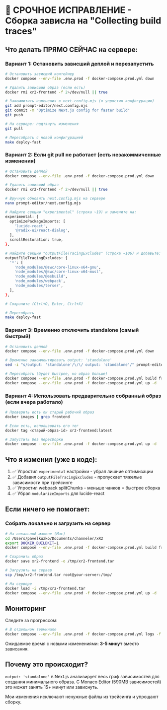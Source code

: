 # 🚨 СРОЧНОЕ ИСПРАВЛЕНИЕ - Сборка зависла на "Collecting build traces"

## Что делать ПРЯМО СЕЙЧАС на сервере:

### Вариант 1: Остановить зависший деплой и перезапустить
```bash
# Остановить зависший контейнер
docker compose --env-file .env.prod -f docker-compose.prod.yml down

# Удалить зависший образ (если есть)
docker rmi xr2-frontend -f 2>/dev/null || true

# Закоммитить изменения в next.config.mjs (я упростил конфигурацию)
git add prompt-editor/next.config.mjs
git commit -m "Optimize Next.js config for faster build"
git push

# На сервере: подтянуть изменения
git pull

# Пересобрать с новой конфигурацией
make deploy-fast
```

### Вариант 2: Если git pull не работает (есть незакоммиченные изменения)
```bash
# Остановить деплой
docker compose --env-file .env.prod -f docker-compose.prod.yml down

# Удалить зависший образ
docker rmi xr2-frontend -f 2>/dev/null || true

# Вручную обновить next.config.mjs на сервере
nano prompt-editor/next.config.mjs

# Найдите секцию "experimental" (строка ~19) и замените на:
experimental: {
  optimizePackageImports: [
    'lucide-react',
    '@radix-ui/react-dialog',
  ],
  scrollRestoration: true,
},

# Найдите секцию "outputFileTracingExcludes" (строка ~106) и добавьте:
outputFileTracingExcludes: {
  '*': [
    'node_modules/@swc/core-linux-x64-gnu',
    'node_modules/@swc/core-linux-x64-musl',
    'node_modules/@esbuild',
    'node_modules/webpack',
    'node_modules/terser',
  ],
},

# Сохраните (Ctrl+O, Enter, Ctrl+X)

# Пересобрать
make deploy-fast
```

### Вариант 3: Временно отключить standalone (самый быстрый)
```bash
# Остановить деплой
docker compose --env-file .env.prod -f docker-compose.prod.yml down

# Временно закомментировать output: 'standalone'
sed -i "s/output: 'standalone'/\/\/ output: 'standalone'/" prompt-editor/next.config.mjs

# Пересобрать (будет быстрее, но образ больше)
docker compose --env-file .env.prod -f docker-compose.prod.yml build frontend
docker compose --env-file .env.prod -f docker-compose.prod.yml up -d
```

### Вариант 4: Использовать предварительно собранный образ (если вчера работало)
```bash
# Проверить есть ли старый рабочий образ
docker images | grep frontend

# Если есть, использовать его тег
docker tag <старый-образ-id> xr2-frontend:latest

# Запустить без пересборки
docker compose --env-file .env.prod -f docker-compose.prod.yml up -d
```

## Что я изменил (уже в коде):

1. ✅ Упростил `experimental` настройки - убрал лишние оптимизации
2. ✅ Добавил `outputFileTracingExcludes` - пропускает тяжелые зависимости при трейсинге
3. ✅ Упростил webpack splitChunks - меньше чанков = быстрее сборка
4. ✅ Убрал `modularizeImports` для lucide-react

## Если ничего не помогает:

### Собрать локально и загрузить на сервер
```bash
# На локальной машине (Mac)
cd /Users/pavelkuzko/Documents/channeler/xR2
export DOCKER_BUILDKIT=1
docker compose --env-file .env.prod -f docker-compose.prod.yml build frontend

# Сохранить образ
docker save xr2-frontend -o /tmp/xr2-frontend.tar

# Загрузить на сервер
scp /tmp/xr2-frontend.tar root@your-server:/tmp/

# На сервере
docker load -i /tmp/xr2-frontend.tar
docker compose --env-file .env.prod -f docker-compose.prod.yml up -d
```

## Мониторинг

Следите за прогрессом:
```bash
# В отдельном терминале
docker compose --env-file .env.prod -f docker-compose.prod.yml logs -f frontend
```

Ожидаемое время с новыми изменениями: **3-5 минут** вместо зависания.

## Почему это происходит?

`output: 'standalone'` в Next.js анализирует весь граф зависимостей для создания минимального образа.
С Monaco Editor (590MB зависимостей) это может занять 15+ минут или зависнуть.

Мои изменения исключают ненужные файлы из трейсинга и упрощают сборку.
